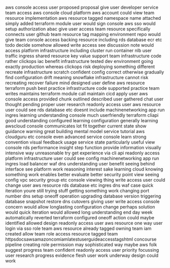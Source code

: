 aws console access user proposed proposal give user developer service team access aws console cloud platform aws account could view team resource implementation aws resource tagged namespace name attached simply added terraform module user would sign console aws sso would setup authorization abac give user access team resource specifically connects user github team resource tag mapping environment repo would give team console access backing resource including rds database ecr etc todo decide somehow allowed write access see discussion note would access platform infrastructure including cluster run container nlb user traffic ingress shared resource key value support team infrastructure code rather clickops iac benefit infrastructure tested dev environment going exactly production whereas clickops risk deploying something different recreate infrastructure scratch confident config correct otherwise gradually find configuration drift meaning snowflake infrastructure cannot risk recreating recover failure mind designed user define aws resource terraform push best practice infrastructure code supported practice team writes maintains terraform module call maintain cicd apply user aws console access provided chunk outlined described user gathered chat user thought pending proper user research readonly access user aws resource user could see rds database etc doesnt include machinenetworking app run ingres learning understanding console much userfriendly terraform cliapi good understanding configured learning configuration generally learning awscloud console communicates lot fit together current state show guidance warning great building mental model service tutorial aws cloudguru etc console even advanced service console learn strong convention visual feedback usage service state particularly useful view console rds performance insight step function provide information visually intensive way unreasonable try get experience via cli api readonly access platform infrastructure user could see config machinenetworking app run ingres load balancer waf dns understanding user benefit seeing behind interface see platform work reasoning interest sake learning cloud knowing something work enables better evaluate better security point view seeing config vpc security group etc console viewing thing write access user could change user aws resource rds database etc ingres dns waf case quick iteration youre still trying stuff getting something work changing port number dns setup oneoff operation upgrading database version triggering database snapshot restore dns cutovers giving user write access console concern would allow longlasting configuration change perhaps solution would quick iteration would allowed long understanding end day week automatically reverted terraform configured oneoff action could maybe identified allowed design readonly access user aws resource one way user login via sso role team aws resource already tagged owning team iam created allow team role access resource tagged team httpsdocsawsamazoncomiamlatestuserguideaccesstagshtml concourse pipeline creating role permission may sophisticated way maybe aws folk suggest progress team confident readonly access user priority focussing user research progress evidence flesh user work underway design could work